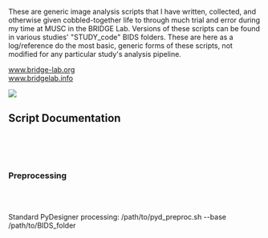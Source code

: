 These are generic image analysis scripts that I have written, collected, 
and otherwise given cobbled-together life to through much trial and error during my time 
at MUSC in the BRIDGE Lab. Versions of these scripts can be found in various studies' 
"STUDY_code" BIDS folders. These are here as a log/reference do the most basic, generic 
forms of these scripts, not modified for any particular study's analysis pipeline.

www.bridge-lab.org</br>
www.bridgelab.info</br>

<img src="https://www.bridge-lab.org/storage/329/9f17e7e8-434b-4d67-85f7-bc57bcd496cc/bridge-logo.png">

<h2>Script Documentation</h2><br>
<br>
<br>
<h3>Preprocessing</h3><br>
<br>
<p>Standard PyDesigner processing: /path/to/pyd_preproc.sh --base /path/to/BIDS_folder</p><br>
<br>

